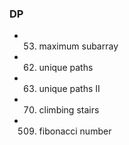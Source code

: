 
### DP
  - 0053. maximum subarray
  - 0062. unique paths
  - 0063. unique paths II
  - 0070. climbing stairs
  - 0509. fibonacci number